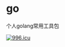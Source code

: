# go
个人golang常用工具包


[![996.icu](https://img.shields.io/badge/link-996.icu-red.svg)](https://996.icu)